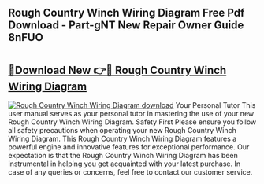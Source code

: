 ## Rough Country Winch Wiring Diagram Free Pdf Download - Part-gNT New Repair Owner Guide 8nFUO

# <h2><a href="http://dfhuhte.blite.top/?on=Rough+Country+Winch+Wiring+Diagram">🔗Download New 👉🔴 Rough Country Winch Wiring Diagram</a></h2>

[![Rough Country Winch Wiring Diagram download](https://i.imgur.com/lujVjoI.png)](http://dfhuhte.blite.top/?on=Rough+Country+Winch+Wiring+Diagram)
Your Personal Tutor This user manual serves as your personal tutor in mastering the use of your new Rough Country Winch Wiring Diagram. Safety First Please ensure you follow all safety precautions when operating your new Rough Country Winch Wiring Diagram. This Rough Country Winch Wiring Diagram features a powerful engine and innovative features for exceptional performance. Our expectation is that the Rough Country Winch Wiring Diagram has been instrumental in helping you get acquainted with your latest purchase. In case of any queries or concerns, feel free to contact our customer service.
